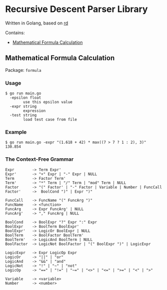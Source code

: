 # Recursive Descent Parser Library

Written in Golang, based on [rd](https://github.com/shivamMg/rd)

Contains:

- [Mathematical Formula Calculation](#mathematical-formula-calculation)

## Mathematical Formula Calculation

Package: `formula`

### Usage

```
$ go run main.go
  -epsilon float
        use this epsilon value
  -expr string
        expression
  -test string
        load test case from file
```

### Example

```
$ go run main.go -expr "(1.618 + 42) * max((7 > 7 ? 1 : 2), 3)"
130.854
```

### The Context-Free Grammar

```
Expr        -> Term Expr'
Expr'       -> "+" Expr | "-" Expr | NULL
Term        -> Factor Term'
Term'       -> "*" Term | "/" Term | "mod" Term | NULL
Factor      -> "(" Factor' | "-" Factor | Variable | Number | FuncCall
Factor'     ->  BoolCond ")" | Expr ")"

FuncCall    -> FuncName "(" FuncArg ")"
FuncName    -> <function>
FuncArg     -> Expr FuncArg' | NULL
FuncArg'    -> "," FuncArg | NULL

BoolCond    -> BoolExpr "?" Expr ":" Expr
BoolExpr    -> BoolTerm BoolExpr'
BoolExpr'   -> LogicOr BoolExpr | NULL
BoolTerm    -> BoolFactor BoolTerm'
BoolTerm'   -> LogicAnd BoolTerm | NULL
BoolFactor  -> LogicNot BoolFactor | "(" BoolExpr ")" | LogicExpr

LogicExpr   -> Expr LogicOp Expr
LogicOr     -> "||" | "or"
LogicAnd    -> "&&" | "and"
LogicNot    -> "!" | "~" | "not"
LogicOp     -> "==" | "!=" | "~=" | "<>" | "<=" | ">=" | "<" | ">"

Variable    -> <variable>
Number      -> <number>
```
